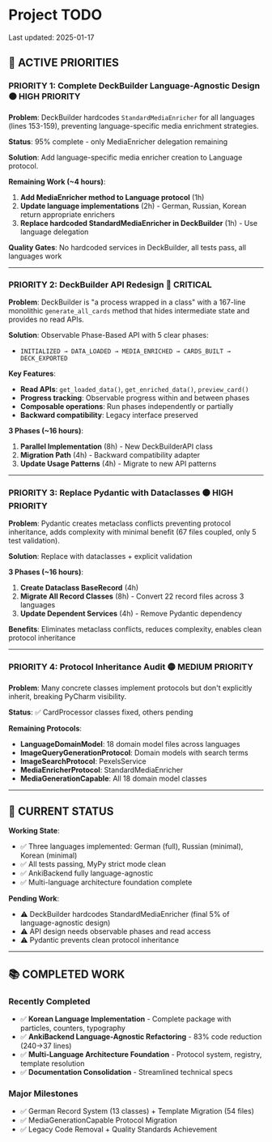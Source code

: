 # Project TODO

Last updated: 2025-01-17

## 🚨 ACTIVE PRIORITIES

### **PRIORITY 1: Complete DeckBuilder Language-Agnostic Design** 🟠 **HIGH PRIORITY**

**Problem**: DeckBuilder hardcodes `StandardMediaEnricher` for all languages (lines 153-159), preventing language-specific media enrichment strategies.

**Status**: 95% complete - only MediaEnricher delegation remaining

**Solution**: Add language-specific media enricher creation to Language protocol.

**Remaining Work (~4 hours)**:
1. **Add MediaEnricher method to Language protocol** (1h)
2. **Update language implementations** (2h) - German, Russian, Korean return appropriate enrichers
3. **Replace hardcoded StandardMediaEnricher in DeckBuilder** (1h) - Use language delegation

**Quality Gates**: No hardcoded services in DeckBuilder, all tests pass, all languages work

---

### **PRIORITY 2: DeckBuilder API Redesign** 🔴 **CRITICAL**

**Problem**: DeckBuilder is "a process wrapped in a class" with a 167-line monolithic `generate_all_cards` method that hides intermediate state and provides no read APIs.

**Solution**: Observable Phase-Based API with 5 clear phases:
- `INITIALIZED → DATA_LOADED → MEDIA_ENRICHED → CARDS_BUILT → DECK_EXPORTED`

**Key Features**:
- **Read APIs**: `get_loaded_data()`, `get_enriched_data()`, `preview_card()`
- **Progress tracking**: Observable progress within and between phases
- **Composable operations**: Run phases independently or partially
- **Backward compatibility**: Legacy interface preserved

**3 Phases (~16 hours)**:
1. **Parallel Implementation** (8h) - New DeckBuilderAPI class
2. **Migration Path** (4h) - Backward compatibility adapter
3. **Update Usage Patterns** (4h) - Migrate to new API patterns

---

### **PRIORITY 3: Replace Pydantic with Dataclasses** 🟠 **HIGH PRIORITY**

**Problem**: Pydantic creates metaclass conflicts preventing protocol inheritance, adds complexity with minimal benefit (67 files coupled, only 5 test validation).

**Solution**: Replace with dataclasses + explicit validation

**3 Phases (~16 hours)**:
1. **Create Dataclass BaseRecord** (4h)
2. **Migrate All Record Classes** (8h) - Convert 22 record files across 3 languages
3. **Update Dependent Services** (4h) - Remove Pydantic dependency

**Benefits**: Eliminates metaclass conflicts, reduces complexity, enables clean protocol inheritance

---

### **PRIORITY 4: Protocol Inheritance Audit** 🟡 **MEDIUM PRIORITY**

**Problem**: Many concrete classes implement protocols but don't explicitly inherit, breaking PyCharm visibility.

**Status**: ✅ CardProcessor classes fixed, others pending

**Remaining Protocols**:
- **LanguageDomainModel**: 18 domain model files across languages
- **ImageQueryGenerationProtocol**: Domain models with search terms
- **ImageSearchProtocol**: PexelsService
- **MediaEnricherProtocol**: StandardMediaEnricher
- **MediaGenerationCapable**: All 18 domain model classes

---

## 🎯 CURRENT STATUS

**Working State**:
- ✅ Three languages implemented: German (full), Russian (minimal), Korean (minimal)
- ✅ All tests passing, MyPy strict mode clean
- ✅ AnkiBackend fully language-agnostic
- ✅ Multi-language architecture foundation complete

**Pending Work**:
- ⚠️ DeckBuilder hardcodes StandardMediaEnricher (final 5% of language-agnostic design)
- ⚠️ API design needs observable phases and read access
- ⚠️ Pydantic prevents clean protocol inheritance

---

## 📚 COMPLETED WORK

### **Recently Completed**
- ✅ **Korean Language Implementation** - Complete package with particles, counters, typography
- ✅ **AnkiBackend Language-Agnostic Refactoring** - 83% code reduction (240→37 lines)
- ✅ **Multi-Language Architecture Foundation** - Protocol system, registry, template resolution
- ✅ **Documentation Consolidation** - Streamlined technical specs

### **Major Milestones**
- ✅ German Record System (13 classes) + Template Migration (54 files)
- ✅ MediaGenerationCapable Protocol Migration
- ✅ Legacy Code Removal + Quality Standards Achievement